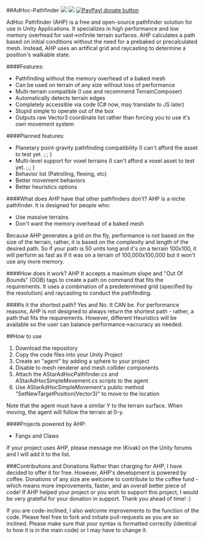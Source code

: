 ##AdHoc-Pathfinder
![](http://img.shields.io/badge/License-GNU-red.svg)
![](http://img.shields.io/badge/Version-Beta-orange.svg)
[![PayPayl donate button](http://img.shields.io/paypal/donate.png?color=yellow)](https://www.paypal.com/cgi-bin/webscr?cmd=_donations&business=D6LSUGHZ8LTNU&lc=US&item_name=Donation%20to%20AdHoc%20Pathfinder&currency_code=USD&bn=PP%2dDonationsBF%3abtn_donate_LG%2egif%3aNonHosted "Donate once-off to this project using Paypal")

AdHoc Pathfinder (AHP) is a free and open-source pathfinder solution for use in Unity Applications. It specializes in high performance and low memory overhead for vast->infinite terrain surfaces. AHP calculates a path based on initial conditions without the need for a prebaked or precalculated mesh. Instead, AHP uses an artifical grid and raycasting to determine a position's walkable state.


####Features:

  * Pathfinding without the memory overhead of a baked mesh
  * Can be used on terrain of any size without loss of performance
  * Multi-terrain compatible (I use and recommend TerrainComposer)
  * Automatically detects terrain edges
  * Completely accessible via code (C# now, may translate to JS later)
  * Stupid simple to operate out of the box
  * Outputs raw Vector3 coordinate list rather than forcing you to use it's own movement system


####Planned features:

  * Planetary point-gravity pathfinding compatibility (I can't afford the asset to test yet. ;.; )
  * Multi-level support for voxel terrains (I can't afford a voxel asset to test yet. ;.; )
  * Behavior list (Patrolling, fleeing, etc)
  * Better movement behaviors
  * Better heuristics options


####What does AHP have that other pathfinders don't?
AHP is a niche pathfinder. It is designed for people who:

 * Use massive terrains
 * Don't want the memory overhead of a baked mesh

Because AHP generates a grid on the fly, performance is not based on the size of the terrain, rather, it is based on the complexity and length of the desired path. So if your path is 50 units long and it's on a terrain 100x100, it will perform as fast as if it was on a terrain of 100,000x100,000 but it won't use any more memory.

####How does it work?
AHP It accepts a maximum slope and "Out Of Bounds" (OOB) tags to create a path on command that fits the requirements. It uses a combination of a predetermined grid (specified by the resolution) and raycasting to conduct the pathfinding.

####Is it the shortest path?
Yes and No. It CAN be. For performance reasons, AHP is not designed to always return the shortest path - rather, a path that fits the requirements. However, different Heuristics will be available so the user can balance performance->accuracy as needed.

##How to use
  1. Download the repository
  2. Copy the code files into your Unity Project
  3. Create an "agent" by adding a sphere to your project
  4. Disable to mesh renderer and mesh collider components
  5. Attach the AStarAdHocPathfinder.cs and AStarAdHocSimpleMovement.cs scripts to the agent
  6. Use AStarAdHocSimpleMovement's public method "SetNewTargetPosition(Vector3)" to move to the location

Note that the agent must have a similar Y to the terrain surface. When moving, the agent will follow the terrain at 0-y.

####Projects powered by AHP:
 * Fangs and Claws

If your project uses AHP, please message me (Kivak) on the Unity forums and I will add it to the list.

###Contributions and Donations
Rather than charging for AHP, I have decided to offer it for free. However, AHP's development is powered by coffee. Donations of any size are welcome to contribute to the coffee fund - which means more improvements, faster, and an overall better piece of code! If AHP helped your project or you wish to support this project, I would be very grateful for your donation in support. Thank you ahead of time! :)

If you are code-inclined, I also welcome improvements to the function of the code. Please feel free to fork and initiate pull-requests as you are so inclined. Please make sure that your syntax is formatted correctly (identical to how it is in the main code) or I may have to change it.
